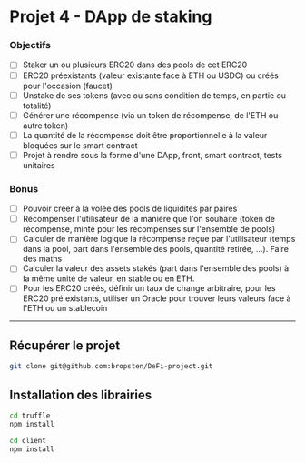 # Projet 4 - DApp de staking

### Objectifs
- [ ] Staker un ou plusieurs ERC20 dans des pools de cet ERC20
- [ ] ERC20 préexistants (valeur existante face à ETH ou USDC) ou créés pour l'occasion (faucet)
- [ ] Unstake de ses tokens (avec ou sans condition de temps, en partie ou totalité)
- [ ] Générer une récompense (via un token de récompense, de l'ETH ou autre token)
- [ ] La quantité de la récompense doit être proportionnelle à la valeur bloquées sur le smart contract 
- [ ] Projet à rendre sous la forme d'une DApp, front, smart contract, tests unitaires
### Bonus
- [ ] Pouvoir créer à la volée des pools de liquidités par paires
- [ ] Récompenser l'utilisateur de la manière que l'on souhaite (token de récompense, minté pour les récompenses sur l'ensemble de pools)
- [ ] Calculer de manière logique la récompense reçue par l'utilisateur (temps dans la pool, part dans l'ensemble des pools, quantité retirée, ...). Faire des maths
- [ ] Calculer la valeur des assets stakés (part dans l'ensemble des pools) à la même unité de valeur, en stable ou en ETH.
- [ ] Pour les ERC20 créés, définir un taux de change arbitraire, pour les ERC20 pré existants, utiliser un Oracle pour trouver leurs valeurs face à l'ETH ou un stablecoin
___

## Récupérer le projet
```bash
git clone git@github.com:bropsten/DeFi-project.git
```

## Installation des librairies
```bash
cd truffle 
npm install

cd client
npm install
```